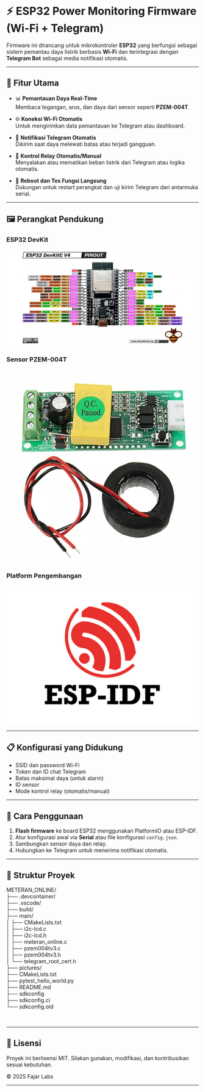 # ⚡ ESP32 Power Monitoring Firmware (Wi-Fi + Telegram)

Firmware ini dirancang untuk mikrokontroler **ESP32** yang berfungsi sebagai sistem pemantau daya listrik berbasis **Wi-Fi** dan terintegrasi dengan **Telegram Bot** sebagai media notifikasi otomatis.

---

## 📡 Fitur Utama

- 📊 **Pemantauan Daya Real-Time**  
  Membaca tegangan, arus, dan daya dari sensor seperti **PZEM-004T**.

- 🌐 **Koneksi Wi-Fi Otomatis**  
  Untuk mengirimkan data pemantauan ke Telegram atau dashboard.

- 🔔 **Notifikasi Telegram Otomatis**  
  Dikirim saat daya melewati batas atau terjadi gangguan.

- 🔌 **Kontrol Relay Otomatis/Manual**  
  Menyalakan atau mematikan beban listrik dari Telegram atau logika otomatis.

- 🔁 **Reboot dan Tes Fungsi Langsung**  
  Dukungan untuk restart perangkat dan uji kirim Telegram dari antarmuka serial.

---

## 🖼️ Perangkat Pendukung

### ESP32 DevKit
![ESP32 DevKit](pictures/esp32-devkitc-v4-esp32-wroom-32d-wireless-bluetooth-iot-wroom-esp-32d.jpg)

### Sensor PZEM-004T
![PZEM-004T](pictures/PZEM-004T-V2.0-700x700.jpg)

### Platform Pengembangan
![ESP-IDF Logo](pictures/logo-esp-idf.png)

---

## 📋 Konfigurasi yang Didukung

- SSID dan password Wi-Fi
- Token dan ID chat Telegram
- Batas maksimal daya (untuk alarm)
- ID sensor
- Mode kontrol relay (otomatis/manual)

---

## 🚀 Cara Penggunaan

1. **Flash firmware** ke board ESP32 menggunakan PlatformIO atau ESP-IDF.
2. Atur konfigurasi awal via **Serial** atau file konfigurasi `config.json`.
3. Sambungkan sensor daya dan relay.
4. Hubungkan ke Telegram untuk menerima notifikasi otomatis.

---

## 📁 Struktur Proyek

METERAN_ONLINE/<br />
├── .devcontainer/<br />
├── .vscode/<br />
├── build/<br />
├── main/<br />
│   ├── CMakeLists.txt<br />
│   ├── i2c-lcd.c<br />
│   ├── i2c-lcd.h<br />
│   ├── meteran_online.c<br />
│   ├── pzem004tv3.c<br />
│   ├── pzem004tv3.h<br />
│   └── telegram_root_cert.h<br />
├── pictures/<br />
├── CMakeLists.txt<br />
├── pytest_hello_world.py<br />
├── README.md<br />
├── sdkconfig<br />
├── sdkconfig.ci<br />
└── sdkconfig.old<br />

<br />

---

## 📄 Lisensi

Proyek ini berlisensi MIT. Silakan gunakan, modifikasi, dan kontribusikan sesuai kebutuhan.

© 2025 Fajar Labs

---


